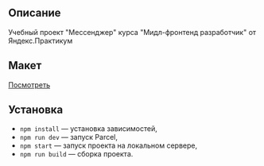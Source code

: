 ## Описание

Учебный проект "Мессенджер" курса "Мидл-фронтенд разработчик" от Яндекс.Практикум

## Макет

[Посмотреть](<https://www.figma.com/file/68niuST0lFqB5shApOOYWj/Chat-(Copy)?node-id=0%3A1>)

## Установка

- `npm install` — установка зависимостей,
- `npm run dev` — запуск Parcel,
- `npm start` — запуск проекта на локальном сервере,
- `npm run build` — сборка проекта.